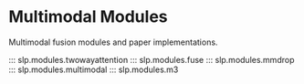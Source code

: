 # Multimodal Modules

Multimodal fusion modules and paper implementations.

::: slp.modules.twowayattention
::: slp.modules.fuse
::: slp.modules.mmdrop
::: slp.modules.multimodal
::: slp.modules.m3
